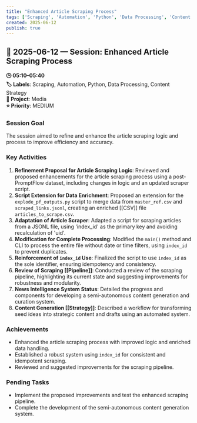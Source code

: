 ```yaml
---
title: "Enhanced Article Scraping Process"
tags: ['Scraping', 'Automation', 'Python', 'Data Processing', 'Content Strategy']
created: 2025-06-12
publish: true
---
```


## 📅 2025-06-12 — Session: Enhanced Article Scraping Process

**🕒 05:10–05:40**  
**🏷️ Labels**: Scraping, Automation, Python, Data Processing, Content Strategy  
**📂 Project**: Media  
**⭐ Priority**: MEDIUM  


### Session Goal
The session aimed to refine and enhance the article scraping logic and process to improve efficiency and accuracy.

### Key Activities
1. **Refinement Proposal for Article Scraping Logic**: Reviewed and proposed enhancements for the article scraping process using a post-PromptFlow dataset, including changes in logic and an updated scraper script.
2. **Script Extension for Data Enrichment**: Proposed an extension for the `explode_pf_outputs.py` script to merge data from `master_ref.csv` and `scraped_links.jsonl`, creating an enriched [[CSV]] file `articles_to_scrape.csv`.
3. **Adaptation of Article Scraper**: Adapted a script for scraping articles from a JSONL file, using 'index_id' as the primary key and avoiding recalculation of 'uid'.
4. **Modification for Complete Processing**: Modified the `main()` method and CLI to process the entire file without date or time filters, using `index_id` to prevent duplicates.
5. **Reinforcement of `index_id` Use**: Finalized the script to use `index_id` as the sole identifier, ensuring idempotency and consistency.
6. **Review of Scraping [[Pipeline]]**: Conducted a review of the scraping pipeline, highlighting its current state and suggesting improvements for robustness and modularity.
7. **News Intelligence System Status**: Detailed the progress and components for developing a semi-autonomous content generation and curation system.
8. **Content Generation [[Strategy]]**: Described a workflow for transforming seed ideas into strategic content and drafts using an automated system.

### Achievements
- Enhanced the article scraping process with improved logic and enriched data handling.
- Established a robust system using `index_id` for consistent and idempotent scraping.
- Reviewed and suggested improvements for the scraping pipeline.

### Pending Tasks
- Implement the proposed improvements and test the enhanced scraping pipeline.
- Complete the development of the semi-autonomous content generation system.
